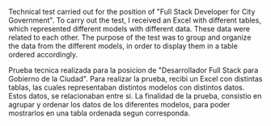 Technical test carried out for the position of "Full Stack Developer for City Government".
To carry out the test, I received an Excel with different tables, which represented different models with different data. These data were related to each other.
The purpose of the test was to group and organize the data from the different models, in order to display them in a table ordered accordingly.

Prueba tecnica realizada para la posicion de "Desarrollador Full Stack para Gobierno de la Ciudad".
Para realizar la prueba, recibi un Excel con distintas tablas, las cuales representaban distintos modelos con distintos datos. Estos datos, se relacionaban entre si.
La finalidad de la prueba, consistio en agrupar y ordenar los datos de los diferentes modelos, para poder mostrarlos en una tabla ordenada segun corresponda.
